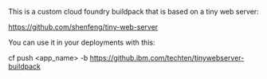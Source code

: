 This is a custom cloud foundry buildpack that is based on a tiny web server:

https://github.com/shenfeng/tiny-web-server

You can use it in your deployments with this:

cf push <app_name> -b https://github.ibm.com/techten/tinywebserver-buildpack
